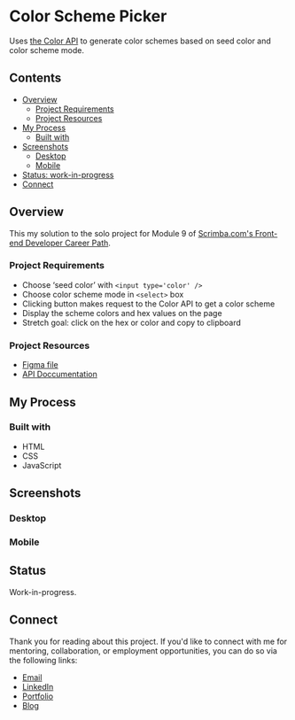 # Color Scheme Picker 

Uses [the Color API](https://www.thecolorapi.com/) to generate color schemes based on seed color and color scheme mode.

## Contents 

- [Overview](#overview)
  - [Project Requirements](#project-requirements)
  - [Project Resources](#project-resources)
- [My Process](#my-process)
  - [Built with](#built-with)
- [Screenshots](#screenshots)
  - [Desktop](#desktop)
  - [Mobile](#mobile)
- [Status: work-in-progress](#status)
- [Connect](#connect)

## Overview 

This my solution to the solo project for Module 9 of [Scrimba.com's Front-end Developer Career Path](https://scrimba.com/learn/frontend).

### Project Requirements
- Choose ‘seed color’ with `<input type='color' />`
- Choose color scheme mode in `<select>` box
- Clicking button makes request to the Color API to get a color scheme
- Display the scheme colors and hex values on the page
- Stretch goal: click on the hex or color and copy to clipboard

### Project Resources 
- [Figma file](https://www.figma.com/file/twasy8Bca4hW7gunLFSLoY/Color-Scheme-Generator?node-id=2-1155)
- [API Doccumentation](https://www.thecolorapi.com/docs#schemes)

## My Process

### Built with

- HTML
- CSS
- JavaScript

## Screenshots

### Desktop

### Mobile

## Status 

Work-in-progress.

## Connect

Thank you for reading about this project. If you'd like to connect with me for mentoring, collaboration, or employment opportunities, you can do so via the following links:

- [Email](https://anthonynanfito.com/contact/)
- [LinkedIn](https://linkedin.com/in/anthonynanfito)
- [Portfolio](https://ananfito.github.io)
- [Blog](https://ananfito.hashnode.dev)
